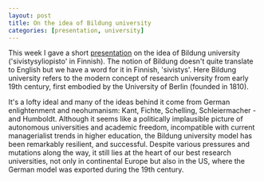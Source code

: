 ```yaml
---
layout: post
title: On the idea of Bildung university
categories: [presentation, university]
---
```


This week I gave a short [presentation](/assets/reijula_sivistysyliopiston_idea.pdf) on the idea of Bildung university ('sivistysyliopisto' in Finnish). The notion of Bildung doesn't quite translate to English but we have a word for it in Finnish, 'sivistys'. Here Bildung university refers to the modern concept of research university from early 19th century, first embodied by the University of Berlin (founded in 1810). 

It's a lofty ideal and many of the ideas behind it come from German enlightenment and neohumanism: Kant, Fichte, Schelling, Schleiermacher - and Humboldt. Although it seems like a politically implausible picture of autonomous universities and academic freedom, incompatible with current managerialist trends in higher education, the Bildung university model has been remarkably resilient, and successful. Despite various pressures and mutations along the way, it still lies at the heart of our best research universities, not only in continental Europe but also in the US, where the German model was exported during the 19th century.

<!--more-->
